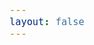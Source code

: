 ```yaml
---
layout: false
---
```


<div ref="el" class="vp-raw demo"></div>

<script setup lang="ts">
import { createApp } from "whyframe:app";
import { onMounted, ref } from "vue";
import { withBase } from "vitepress";

const el = ref();

onMounted(() => {
  const iframe = window.frameElement;
  const whyId = iframe?.dataset.whyId || "";
  const hasBase = whyId.startsWith(withBase("/"));

  el.value.parentElement.dataset.demo = iframe?.dataset.layout || "center";
  if (!hasBase) iframe.dataset.whyId = withBase(whyId); // Resolve whyframe with correct base URL
  createApp(el.value);
});
</script>
<style>
  body {
    margin: auto!important;
    font-size: 1.125rem; /* Prevent fluid when in Whyframe */
  }
  [data-demo] { padding: 5% }
  [data-demo="rows"],
  [data-demo="grid"],
  [data-demo="grid"] > *,
  [data-demo="center"] {
    align-items: center;
    align-content: center;
    box-sizing: border-box;
    display: flex;
    flex-wrap: wrap;
    gap: .5rem;
    margin: auto;
    min-height: 100vh;
    /* &  > * { min-width: 0; margin: auto } */
  }
  [data-demo="grid"] > * { min-height: 0 }
  [data-demo="grid"] > * > hr { flex: 1 0 100%; visibility: hidden; margin: 0 }
  [data-demo="rows"] > * > * + * { margin-top: 1.5rem }

  .demo-resize {
    box-sizing: border-box;
    border-radius: 5px;
    margin: 1em -6px;
    padding: 5px 5px 2em;
    overflow: hidden;
    resize: horizontal;
    border: 1px dashed;
    min-width: min-content;
    max-width: max-content;
    position: relative;

    &::after {
      content: "Drag to resize →";
      position: absolute;
      right: 1em;
      bottom: 0;
      white-space: nowrap;
    }
  }
</style>